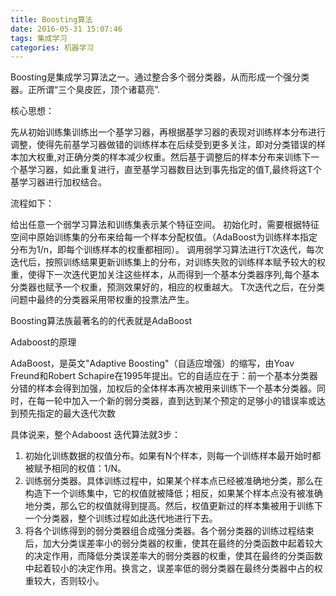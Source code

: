 ```yaml
---
title: Boosting算法
date: 2016-05-31 15:07:46
tags: 集成学习
categories: 机器学习
---
```

Boosting是集成学习算法之一。通过整合多个弱分类器，从而形成一个强分类器。正所谓“三个臭皮匠，顶个诸葛亮”.

<!--more-->

核心思想：

先从初始训练集训练出一个基学习器，再根据基学习器的表现对训练样本分布进行调整，使得先前基学习器做错的训练样本在后续受到更多关注，即对分类错误的样本加大权重,对正确分类的样本减少权重。然后基于调整后的样本分布来训练下一个基学习器，如此重复进行，直至基学习器数目达到事先指定的值T,最终将这T个基学习器进行加权结合。

流程如下：

给出任意一个弱学习算法和训练集表示某个特征空间。
初始化时，需要根据特征空间中原始训练集的分布来给每一个样本分配权值。（AdaBoost为训练样本指定分布为1/n，即每个训练样本的权重都相同）。
调用弱学习算法进行T次迭代，每次迭代后，按照训练结果更新训练集上的分布，对训练失败的训练样本赋予较大的权重，使得下一次迭代更加关注这些样本，从而得到一个基本分类器序列,每个基本分类器也赋予一个权重，预测效果好的，相应的权重越大。
T次迭代之后，在分类问题中最终的分类器采用带权重的投票法产生。

Boosting算法族最著名的的代表就是AdaBoost

Adaboost的原理

AdaBoost，是英文"Adaptive Boosting"（自适应增强）的缩写，由Yoav Freund和Robert Schapire在1995年提出。它的自适应在于：前一个基本分类器分错的样本会得到加强，加权后的全体样本再次被用来训练下一个基本分类器。同时，在每一轮中加入一个新的弱分类器，直到达到某个预定的足够小的错误率或达到预先指定的最大迭代次数

具体说来，整个Adaboost 迭代算法就3步：

1. 初始化训练数据的权值分布。如果有N个样本，则每一个训练样本最开始时都被赋予相同的权值：1/N。
2. 训练弱分类器。具体训练过程中，如果某个样本点已经被准确地分类，那么在构造下一个训练集中，它的权值就被降低；相反，如果某个样本点没有被准确地分类，那么它的权值就得到提高。然后，权值更新过的样本集被用于训练下一个分类器，整个训练过程如此迭代地进行下去。
3. 将各个训练得到的弱分类器组合成强分类器。各个弱分类器的训练过程结束后，加大分类误差率小的弱分类器的权重，使其在最终的分类函数中起着较大的决定作用，而降低分类误差率大的弱分类器的权重，使其在最终的分类函数中起着较小的决定作用。换言之，误差率低的弱分类器在最终分类器中占的权重较大，否则较小。
